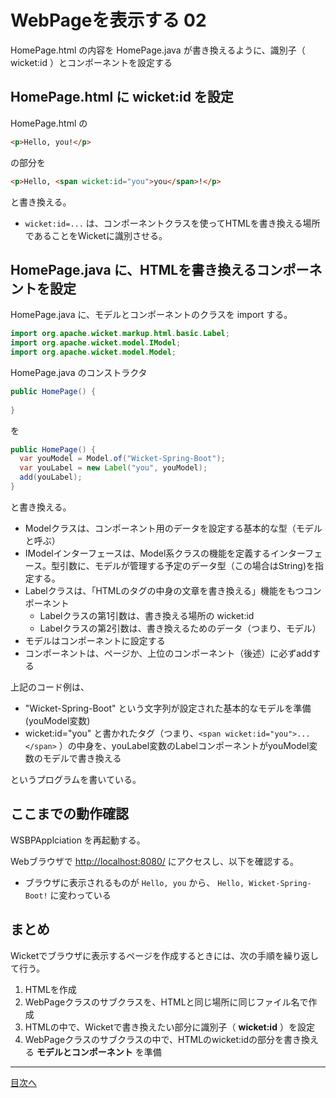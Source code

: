 # WebPageを表示する 02

HomePage.html の内容を HomePage.java が書き換えるように、識別子（ wicket:id ）とコンポーネントを設定する

## HomePage.html に wicket:id を設定

HomePage.html の 

```html
<p>Hello, you!</p>
```

の部分を

```html
<p>Hello, <span wicket:id="you">you</span>!</p>
```

と書き換える。

- `wicket:id=...` は、コンポーネントクラスを使ってHTMLを書き換える場所であることをWicketに識別させる。

## HomePage.java に、HTMLを書き換えるコンポーネントを設定

HomePage.java に、モデルとコンポーネントのクラスを import する。

```java
import org.apache.wicket.markup.html.basic.Label;
import org.apache.wicket.model.IModel;
import org.apache.wicket.model.Model;
```

HomePage.java のコンストラクタ

```java
public HomePage() {
  
}
```

を

```java
public HomePage() {
  var youModel = Model.of("Wicket-Spring-Boot");
  var youLabel = new Label("you", youModel);
  add(youLabel);
}
```

と書き換える。

- Modelクラスは、コンポーネント用のデータを設定する基本的な型（モデルと呼ぶ）
- IModelインターフェースは、Model系クラスの機能を定義するインターフェース。型引数に、モデルが管理する予定のデータ型（この場合はString)を指定する。
- Labelクラスは、「HTMLのタグの中身の文章を書き換える」機能をもつコンポーネント
    - Labelクラスの第1引数は、書き換える場所の wicket:id
    - Labelクラスの第2引数は、書き換えるためのデータ（つまり、モデル）
- モデルはコンポーネントに設定する
- コンポーネントは、ページか、上位のコンポーネント（後述）に必ずaddする

上記のコード例は、 

- "Wicket-Spring-Boot" という文字列が設定された基本的なモデルを準備(youModel変数)
- wicket:id="you" と書かれたタグ（つまり、`<span wicket:id="you">...</span>` ）の中身を、youLabel変数のLabelコンポーネントがyouModel変数のモデルで書き換える

というプログラムを書いている。

## ここまでの動作確認

WSBPApplciation を再起動する。

Webブラウザで [http://localhost:8080/](http://localhost:8080/) にアクセスし、以下を確認する。

- ブラウザに表示されるものが `Hello, you` から、 `Hello, Wicket-Spring-Boot!` に変わっている

## まとめ

Wicketでブラウザに表示するページを作成するときには、次の手順を繰り返して行う。

1. HTMLを作成
1. WebPageクラスのサブクラスを、HTMLと同じ場所に同じファイル名で作成
1. HTMLの中で、Wicketで書き換えたい部分に識別子（ **wicket:id** ）を設定
1. WebPageクラスのサブクラスの中で、HTMLのwicket:idの部分を書き換える **モデルとコンポーネント** を準備

----

[目次へ](../../README.md)